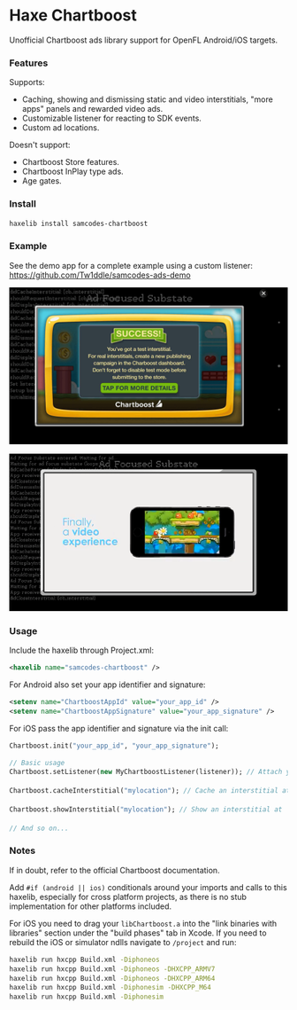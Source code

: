 # Haxe Chartboost

Unofficial Chartboost ads library support for OpenFL Android/iOS targets.

### Features ###

Supports:
* Caching, showing and dismissing static and video interstitials, "more apps" panels and rewarded video ads.
* Customizable listener for reacting to SDK events.
* Custom ad locations.

Doesn't support:
* Chartboost Store features.
* Chartboost InPlay type ads.
* Age gates.

### Install ###

```bash
haxelib install samcodes-chartboost
```

### Example ###

See the demo app for a complete example using a custom listener: https://github.com/Tw1ddle/samcodes-ads-demo

![Screenshot of demo app](https://github.com/Tw1ddle/samcodes-ads-demo/blob/master/screenshots/chartboost-interstitial.png?raw=true "Demo app")

![Screenshot of demo app](https://github.com/Tw1ddle/samcodes-ads-demo/blob/master/screenshots/chartboost-video.png?raw=true "Demo app")

### Usage ###

Include the haxelib through Project.xml:
```xml
<haxelib name="samcodes-chartboost" />
```

For Android also set your app identifier and signature:
```xml
<setenv name="ChartboostAppId" value="your_app_id" />
<setenv name="ChartboostAppSignature" value="your_app_signature" />
```
For iOS pass the app identifier and signature via the init call:
```haxe
Chartboost.init("your_app_id", "your_app_signature");
```

```haxe
// Basic usage
Chartboost.setListener(new MyChartboostListener(listener)); // Attach your own extended ChartboostListener to handle/respond to SDK events like 'shouldDisplayInterstitial', 'didDismissInterstitial' etc.

Chartboost.cacheInterstitial("mylocation"); // Cache an interstitial at 'mylocation'. Locations are added to the Chartboost dashboard automatically.

Chartboost.showInterstitial("mylocation"); // Show an interstitial at 'mylocation'. Will display faster if previously cached.

// And so on...
```

### Notes ###

If in doubt, refer to the official Chartboost documentation.

Add ```#if (android || ios)``` conditionals around your imports and calls to this haxelib, especially for cross platform projects, as there is no stub implementation for other platforms included.

For iOS you need to drag your ```libChartboost.a``` into the "link binaries with libraries" section under the "build phases" tab in Xcode. If you need to rebuild the iOS or simulator ndlls navigate to ```/project``` and run:

```bash
haxelib run hxcpp Build.xml -Diphoneos
haxelib run hxcpp Build.xml -Diphoneos -DHXCPP_ARMV7
haxelib run hxcpp Build.xml -Diphoneos -DHXCPP_ARM64
haxelib run hxcpp Build.xml -Diphonesim -DHXCPP_M64
haxelib run hxcpp Build.xml -Diphonesim
```